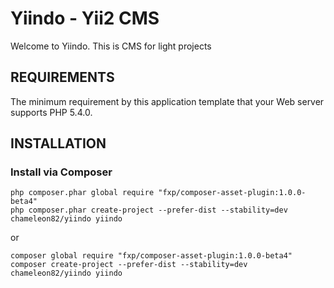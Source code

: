 Yiindo - Yii2 CMS
================================

Welcome to Yiindo. This is CMS for light projects

REQUIREMENTS
------------

The minimum requirement by this application template that your Web server supports PHP 5.4.0.

INSTALLATION
------------

### Install via Composer
~~~
php composer.phar global require "fxp/composer-asset-plugin:1.0.0-beta4"
php composer.phar create-project --prefer-dist --stability=dev chameleon82/yiindo yiindo
~~~
or
~~~
composer global require "fxp/composer-asset-plugin:1.0.0-beta4"
composer create-project --prefer-dist --stability=dev chameleon82/yiindo yiindo
~~~
